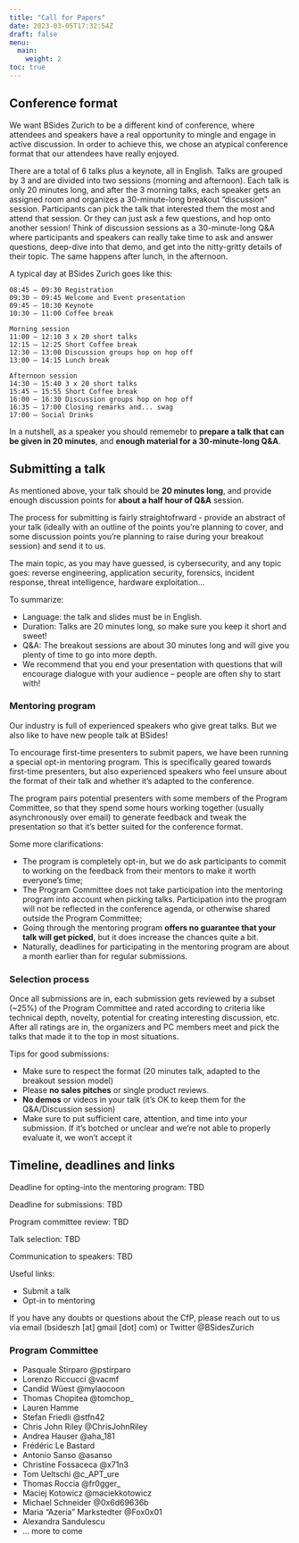 ```yaml
---
title: "Call for Papers"
date: 2023-03-05T17:32:54Z
draft: false
menu:
  main:
    weight: 2
toc: true
---
```


## Conference format

We want BSides Zurich to be a different kind of conference, where attendees and
speakers have a real opportunity to mingle and engage in active discussion. In
order to achieve this, we chose an atypical conference format that our attendees
have really enjoyed.

There are a total of 6 talks plus a keynote, all in English. Talks are grouped
by 3 and are divided into two sessions (morning and afternoon). Each talk is
only 20 minutes long, and after the 3 morning talks, each speaker gets an
assigned room and organizes a 30-minute-long breakout “discussion” session.
Participants can pick the talk that interested them the most and attend that
session. Or they can just ask a few questions, and hop onto another session!
Think of discussion sessions as a 30-minute-long Q&A where participants and
speakers can really take time to ask and answer questions, deep-dive into that
demo, and get into the nitty-gritty details of their topic. The same happens
after lunch, in the afternoon.

A typical day at BSides Zurich goes like this:

```
08:45 – 09:30 Registration
09:30 – 09:45 Welcome and Event presentation
09:45 – 10:30 Keynote
10:30 – 11:00 Coffee break

Morning session
11:00 – 12:10 3 x 20 short talks
12:15 – 12:25 Short Coffee break
12:30 – 13:00 Discussion groups hop on hop off
13:00 – 14:15 Lunch break

Afternoon session
14:30 – 15:40 3 x 20 short talks
15:45 – 15:55 Short Coffee break
16:00 – 16:30 Discussion groups hop on hop off
16:35 – 17:00 Closing remarks and... swag
17:00 – Social Drinks
```

In a nutshell, as a speaker you should rememebr to **prepare a talk that can be
given in 20 minutes**, and **enough material for a 30-minute-long Q&A**.

## Submitting a talk

As mentioned above, your talk should be **20 minutes long**, and provide enough
discussion points for **about a half hour of Q&A** session.

The process for submitting is fairly straightofrward - provide an abstract of
your talk (ideally with an outline of the points you’re planning to cover, and
some discussion points you’re planning to raise during your breakout session)
and send it to us. <!-- TODO: EASYCHAIR / CPF PLATFORM -->

The main topic, as you may have guessed, is cybersecurity, and any topic goes:
reverse engineering, application security, forensics, incident response, threat
intelligence, hardware exploitation…

To summarize:

- Language: the talk and slides must be in English.
- Duration: Talks are 20 minutes long, so make sure you keep it short and sweet!
- Q&A: The breakout sessions are about 30 minutes long and will give you plenty
  of time to go into more depth.
- We recommend that you end your presentation with questions that will encourage
  dialogue with your audience – people are often shy to start with!

<!--
TODO: LINK FOR SUBMITTING TALK>
TODD: DEADLINE FOR SUBMISSIONS>
-->

### Mentoring program

Our industry is full of experienced speakers who give great talks. But we also
like to have new people talk at BSides!

To encourage first-time presenters to submit papers, we have been running a
special opt-in mentoring program. This is specifically geared towards
first-time presenters, but also experienced speakers who feel unsure about the
format of their talk and whether it’s adapted to the conference.

The program pairs potential presenters with some members of the Program
Committee, so that they spend some hours working together (usually
asynchronously over email) to generate feedback and tweak the presentation so
that it’s better suited for the conference format.

Some more clarifications:

- The program is completely opt-in, but we do ask participants to commit to
  working on the feedback from their mentors to make it worth everyone’s time;
- The Program Committee does not take participation into the mentoring program
  into account when picking talks. Participation into the program will not be
  reflected in the conference agenda, or otherwise shared outside the Program
  Committee;
- Going through the mentoring program **offers no guarantee that your talk will
  get picked**, but it does increase the chances quite a bit.
- Naturally, deadlines for participating in the mentoring program are about a
  month earlier than for regular submissions.

<!--
TODO: HOW TO PARTICIPATE IN MENTORING PROGRAM
TODO: DEADLINE FOR MENTORING PROGRAM
-->

### Selection process

Once all submissions are in, each submission gets reviewed by a subset (~25%) of
the Program Committee and rated according to criteria like technical depth,
novelty, potential for creating interesting discussion, etc. After all ratings
are in, the organizers and PC members meet and pick the talks that made it to
the top in most situations.

Tips for good submissions:

- Make sure to respect the format (20 minutes talk, adapted to the breakout
  session model)
- Please **no sales pitches** or single product reviews.
- **No demos** or videos in your talk (it’s OK to keep them for the
  Q&A/Discussion session)
- Make sure to put sufficient care, attention, and time into your submission. If
  it’s botched or unclear and we’re not able to properly evaluate it, we won’t
  accept it

<!-- TODO: COMMUNICATION TO SPEAKERS DATE -->

## Timeline, deadlines and links

Deadline for opting-into the mentoring program: TBD

Deadline for submissions: TBD

Program committee review: TBD

Talk selection: TBD

Communication to speakers: TBD

Useful links:

- Submit a talk
- Opt-in to mentoring

If you have any doubts or questions about the CfP, please reach out to us via
email (bsideszh [at] gmail [dot] com) or Twitter @BSidesZurich

### **Program Committee**

- Pasquale Stirparo @pstirparo
- Lorenzo Riccucci @vacmf
- Candid Wüest @mylaocoon
- Thomas Chopitea @tomchop\_
- Lauren Hamme
- Stefan Friedli @stfn42
- Chris John Riley @ChrisJohnRiley
- Andrea Hauser @aha_181
- Frédéric Le Bastard
- Antonio Sanso @asanso
- Christine Fossaceca @x71n3
- Tom Ueltschi @c_APT_ure
- Thomas Roccia @fr0gger\_
- Maciej Kotowicz @maciekkotowicz
- Michael Schneider @0x6d69636b
- Maria “Azeria” Markstedter @Fox0x01
- Alexandra Sandulescu
- … more to come
